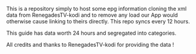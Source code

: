 This is a repository simply to host some epg information cloning the xml data from RenegadesTV-kodi and to remove any load our App would otherwise cause linking to theirs directly. This repo syncs every 12 hours.

This guide has data worth 24 hours and segregated into categories.

All credits and thanks to RenegadesTV-kodi for providing the data !
